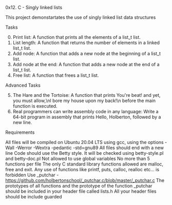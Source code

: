 0x12. C - Singly linked lists

This project demonstartates the use of singly linked list data structures

Tasks

0. Print list:
A function that prints all the elements of a list_t list.
1. List length:
A function that returns the number of elements in a linked list_t list.
2. Add node:
A function that adds a new node at the beginning of a list_t list.
3. Add node at the end:
A function that adds a new node at the end of a list_t list.
4. Free list:
A function that frees a list_t list.

Advanced Tasks

5. The Hare and the Tortoise:
A function that prints You're beat! and yet, you must allow,\nI bore my house upon my back!\n before the main function is executed.
6. Real programmers can write assembly code in any language:
Write a 64-bit program in assembly that prints Hello, Holberton, followed by a new line.

Requirements

All files will be compiled on Ubuntu 20.04 LTS using gcc, using the options -Wall -Werror -Wextra -pedantic -std=gnu89
All files should end with a new line
Code should use the Betty style. It will be checked using betty-style.pl and betty-doc.pl
Not allowed to use global variables
No more than 5 functions per file
The only C standard library functions allowed are malloc, free and exit. Any use of functions like printf, puts, calloc, realloc etc… is forbidden
Use _putchar - https://github.com/holbertonschool/_putchar.c/blob/master/_putchar.c
The prototypes of all functions and the prototype of the function _putchar should be included in your header file called lists.h
All your header files should be include guarded

